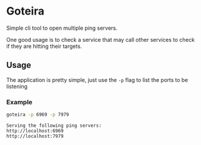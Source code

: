 # Goteira

Simple cli tool to open multiple ping servers.

One good usage is to check a service that may call other services to check if they are hitting their targets.

## Usage

The application is pretty simple, just use the `-p` flag to list the ports to be listening

### Example

```bash
goteira -p 6969 -p 7979
```

```
Serving the following ping servers:
http://localhost:6969
http://localhost:7979
```
